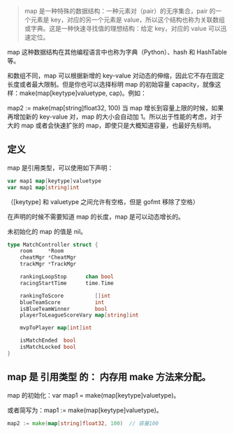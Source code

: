 > map 是一种特殊的数据结构：一种元素对（pair）的无序集合，pair 的一个元素是 key，对应的另一个元素是 value，所以这个结构也称为关联数组或字典。这是一种快速寻找值的理想结构：给定 key，对应的 value 可以迅速定位。

map 这种数据结构在其他编程语言中也称为字典（Python）、hash 和 HashTable 等。

和数组不同，map 可以根据新增的 key-value 对动态的伸缩，因此它不存在固定长度或者最大限制。但是你也可以选择标明 map 的初始容量 capacity，就像这样：make(map[keytype]valuetype, cap)。例如：

map2 := make(map[string]float32, 100)
当 map 增长到容量上限的时候，如果再增加新的 key-value 对，map 的大小会自动加 1。所以出于性能的考虑，对于大的 map 或者会快速扩张的 map，即使只是大概知道容量，也最好先标明。


## 定义
map 是引用类型，可以使用如下声明：
```go
var map1 map[keytype]valuetype
var map1 map[string]int
```
（[keytype] 和 valuetype 之间允许有空格，但是 gofmt 移除了空格）

在声明的时候不需要知道 map 的长度，map 是可以动态增长的。

未初始化的 map 的值是 nil。

```go
type MatchController struct {
	room     *Room
	cheatMgr *CheatMgr
	trackMgr *TrackMgr

	rankingLoopStop      chan bool
	racingStartTime      time.Time

	rankingToScore          []int
	blueTeamScore           int
	isBlueTeamWinner        bool
	playerToLeagueScoreVary map[string]int

	mvpToPlayer map[int]int

	isMatchEnded  bool
	isMatchLocked bool
}
```

## map 是 引用类型 的： 内存用 make 方法来分配。
map 的初始化：var map1 = make(map[keytype]valuetype)。

或者简写为：map1 := make(map[keytype]valuetype)。
```go
map2 := make(map[string]float32, 100)  // 容量100

```
